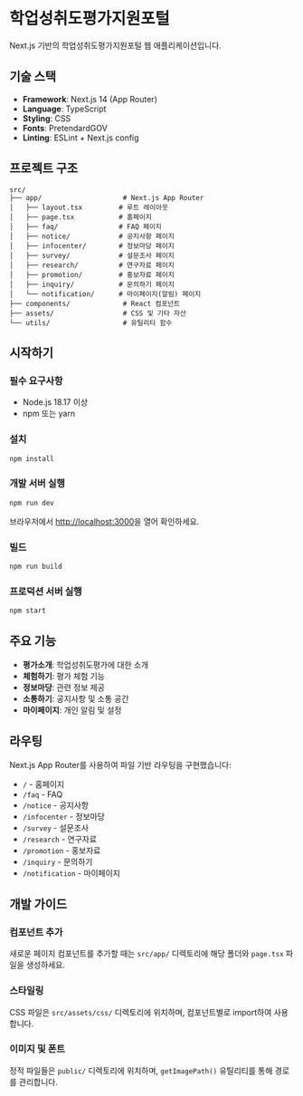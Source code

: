 # 학업성취도평가지원포털

Next.js 기반의 학업성취도평가지원포털 웹 애플리케이션입니다.

## 기술 스택

- **Framework**: Next.js 14 (App Router)
- **Language**: TypeScript
- **Styling**: CSS
- **Fonts**: PretendardGOV
- **Linting**: ESLint + Next.js config

## 프로젝트 구조

```
src/
├── app/                    # Next.js App Router
│   ├── layout.tsx         # 루트 레이아웃
│   ├── page.tsx           # 홈페이지
│   ├── faq/               # FAQ 페이지
│   ├── notice/            # 공지사항 페이지
│   ├── infocenter/        # 정보마당 페이지
│   ├── survey/            # 설문조사 페이지
│   ├── research/          # 연구자료 페이지
│   ├── promotion/         # 홍보자료 페이지
│   ├── inquiry/           # 문의하기 페이지
│   └── notification/      # 마이페이지(알림) 페이지
├── components/             # React 컴포넌트
├── assets/                 # CSS 및 기타 자산
└── utils/                  # 유틸리티 함수
```

## 시작하기

### 필수 요구사항

- Node.js 18.17 이상
- npm 또는 yarn

### 설치

```bash
npm install
```

### 개발 서버 실행

```bash
npm run dev
```

브라우저에서 [http://localhost:3000](http://localhost:3000)을 열어 확인하세요.

### 빌드

```bash
npm run build
```

### 프로덕션 서버 실행

```bash
npm start
```

## 주요 기능

- **평가소개**: 학업성취도평가에 대한 소개
- **체험하기**: 평가 체험 기능
- **정보마당**: 관련 정보 제공
- **소통하기**: 공지사항 및 소통 공간
- **마이페이지**: 개인 알림 및 설정

## 라우팅

Next.js App Router를 사용하여 파일 기반 라우팅을 구현했습니다:

- `/` - 홈페이지
- `/faq` - FAQ
- `/notice` - 공지사항
- `/infocenter` - 정보마당
- `/survey` - 설문조사
- `/research` - 연구자료
- `/promotion` - 홍보자료
- `/inquiry` - 문의하기
- `/notification` - 마이페이지

## 개발 가이드

### 컴포넌트 추가

새로운 페이지 컴포넌트를 추가할 때는 `src/app/` 디렉토리에 해당 폴더와 `page.tsx` 파일을 생성하세요.

### 스타일링

CSS 파일은 `src/assets/css/` 디렉토리에 위치하며, 컴포넌트별로 import하여 사용합니다.

### 이미지 및 폰트

정적 파일들은 `public/` 디렉토리에 위치하며, `getImagePath()` 유틸리티를 통해 경로를 관리합니다.
